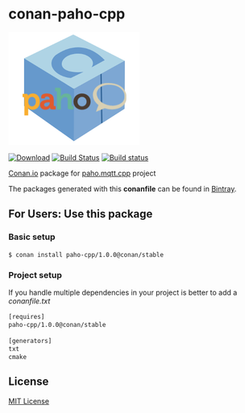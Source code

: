 # conan-paho-cpp

![conan-paho-cpp image](/images/conan-paho-cpp.png)

[![Download](https://api.bintray.com/packages/conan-community/conan/paho-cpp%3Aconan/images/download.svg)](https://bintray.com/conan-community/conan/paho-cpp%3Aconan/_latestVersion)
[![Build Status](https://travis-ci.org/conan-community/conan-paho-cpp.svg?branch=stable%2F1.0.0)](https://travis-ci.org/conan-community/conan-paho-cpp)
[![Build status](https://ci.appveyor.com/api/projects/status/b15m00302vlt843c/branch/stable/1.0.0?svg=true)](https://ci.appveyor.com/project/danimtb/conan-paho-cpp/branch/stable/1.0.0)

[Conan.io](https://conan.io) package for [paho.mqtt.cpp](https://github.com/eclipse/paho.mqtt.cpp) project

The packages generated with this **conanfile** can be found in [Bintray](https://bintray.com/conan-community/conan/paho-cpp%3Aconan).

## For Users: Use this package

### Basic setup

    $ conan install paho-cpp/1.0.0@conan/stable

### Project setup

If you handle multiple dependencies in your project is better to add a *conanfile.txt*

    [requires]
    paho-cpp/1.0.0@conan/stable

    [generators]
    txt
    cmake

## License

[MIT License](LICENSE)
